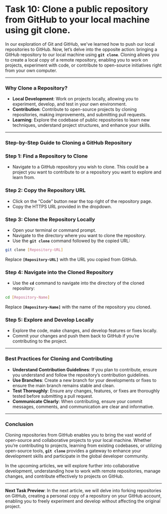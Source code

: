 # Task 10: Clone a public repository from GitHub to your local machine using git clone.

In our exploration of Git and GitHub, we've learned how to push our local repositories to GitHub. Now, let’s delve into the opposite action: bringing a GitHub repository to our local machine using **`git clone`**. Cloning allows you to create a local copy of a remote repository, enabling you to work on projects, experiment with code, or contribute to open-source initiatives right from your own computer.

---

### Why Clone a Repository?

- **Local Development**: Work on projects locally, allowing you to experiment, develop, and test in your own environment.
- **Contribution**: Contribute to open-source projects by cloning repositories, making improvements, and submitting pull requests.
- **Learning**: Explore the codebase of public repositories to learn new techniques, understand project structures, and enhance your skills.

---

### Step-by-Step Guide to Cloning a GitHub Repository

### **Step 1: Find a Repository to Clone**

- Navigate to a GitHub repository you wish to clone. This could be a project you want to contribute to or a repository you want to explore and learn from.

### **Step 2: Copy the Repository URL**

- Click on the “Code” button near the top right of the repository page.
- Copy the HTTPS URL provided in the dropdown.

### **Step 3: Clone the Repository Locally**

- Open your terminal or command prompt.
- Navigate to the directory where you want to clone the repository.
- Use the **`git clone`** command followed by the copied URL:

```bash
git clone [Repository-URL]
```

Replace **`[Repository-URL]`** with the URL you copied from GitHub.

### **Step 4: Navigate into the Cloned Repository**

- Use the **`cd`** command to navigate into the directory of the cloned repository:

```bash
cd [Repository-Name]
```

Replace **`[Repository-Name]`** with the name of the repository you cloned.

### **Step 5: Explore and Develop Locally**

- Explore the code, make changes, and develop features or fixes locally.
- Commit your changes and push them back to GitHub if you’re contributing to the project.

---

### Best Practices for Cloning and Contributing

- **Understand Contribution Guidelines**: If you plan to contribute, ensure you understand and follow the repository’s contribution guidelines.
- **Use Branches**: Create a new branch for your developments or fixes to ensure the main branch remains stable and clean.
- **Test Thoroughly**: Ensure any changes, features, or fixes are thoroughly tested before submitting a pull request.
- **Communicate Clearly**: When contributing, ensure your commit messages, comments, and communication are clear and informative.

---

### Conclusion

Cloning repositories from GitHub enables you to bring the vast world of open-source and collaborative projects to your local machine. Whether you’re contributing to projects, learning from existing codebases, or utilizing open-source tools, **`git clone`** provides a gateway to enhance your development skills and participate in the global developer community.

In the upcoming articles, we will explore further into collaborative development, understanding how to work with remote repositories, manage changes, and contribute effectively to projects on GitHub.

---

**Next Task Preview**: In the next article, we will delve into forking repositories on GitHub, creating a personal copy of a repository on your GitHub account, enabling you to freely experiment and develop without affecting the original project.
